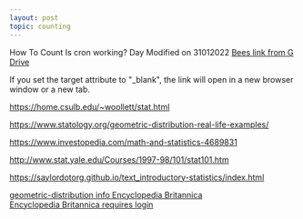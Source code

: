 ```yaml
---
layout: post
topic: counting
---
```


How To Count
Is cron working?
Day 
Modified on 31012022
<a href="https://drive.google.com/file/d/1-B1OktSrWtM-N9G5ViuwfwsNEI43Jz31/view?usp=sharing" target="_blank">Bees link from G Drive</a>
<p>If you set the target attribute to "_blank", the link will open in a new browser window or a new tab.</p>

<a href="https://home.csulb.edu/~woollett/stat.html" target="_blank">https://home.csulb.edu/~woollett/stat.html</a>  

<a href="https://www.statology.org/geometric-distribution-real-life-examples/" target="_blank">https://www.statology.org/geometric-distribution-real-life-examples/</a>  

<a href="https://www.investopedia.com/math-and-statistics-4689831" target="_blank">https://www.investopedia.com/math-and-statistics-4689831</a>  

<a href="http://www.stat.yale.edu/Courses/1997-98/101/stat101.htm" target="_blank">http://www.stat.yale.edu/Courses/1997-98/101/stat101.htm</a>  

 <a href="https://saylordotorg.github.io/text_introductory-statistics/index.html" target="_blank">https://saylordotorg.github.io/text_introductory-statistics/index.html</a>   
 
<a href="https://library.eb.co.uk/levels/adult/article/geometric-distribution/637542" target="_blank">geometric-distribution info Encyclopedia Britannica <br/>Encyclopedia Britannica requires login <br/></a>      

<!--a href="https://www.w3schools.com/" target="_blank">Visit W3Schools!</a-->    

